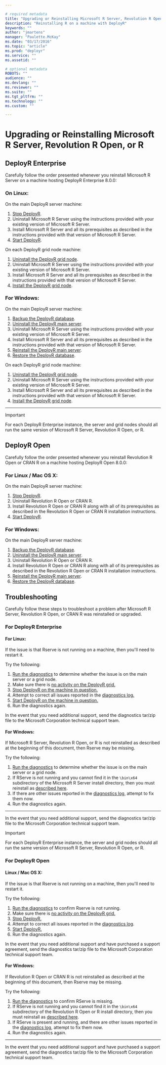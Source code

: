 ```yaml
---

# required metadata
title: "Upgrading or Reinstalling Microsoft R Server, Revolution R Open, or R"
description: "Reinstalling R on a machine with DeployR"
keywords: ""
author: "jmartens"
manager: "Paulette.McKay"
ms.date: "03/17/2016"
ms.topic: "article"
ms.prod: "deployr"
ms.service: ""
ms.assetid: ""

# optional metadata
ROBOTS: ""
audience: ""
ms.devlang: ""
ms.reviewer: ""
ms.suite: ""
ms.tgt_pltfrm: ""
ms.technology: ""
ms.custom: ""

---
```


# Upgrading or Reinstalling Microsoft R Server, Revolution R Open, or R

## DeployR Enterprise

Carefully follow the order presented whenever you reinstall Microsoft R Server on a machine hosting DeployR Enterprise 8.0.0:

### On Linux:

On the main DeployR server machine:

1.  [Stop DeployR](deployr-common-administration-tasks.md#starting-and-stopping-deployr).
2.  Uninstall Microsoft R Server using the instructions provided with your existing version of Microsoft R Server.
3.  Install Microsoft R Server and all its prerequisites as described in the instructions provided with that version of Microsoft R Server.
4.  [Start DeployR](deployr-common-administration-tasks.md#starting-and-stopping-deployr).

On each DeployR grid node machine:

1.  [Uninstall the DeployR grid node](deployr-installing-configuring.md#uninstalling-deployr).
2.  Uninstall Microsoft R Server using the instructions provided with your existing version of Microsoft R Server.
3.  Install Microsoft R Server and all its prerequisites as described in the instructions provided with that version of Microsoft R Server.
4.  [Install the DeployR grid node](deployr-installing-configuring.md#grid-node-install).

### For Windows:

On the main DeployR server machine:

1.  [Backup the DeployR database](deployr-common-administration-tasks.md#backing-up-database-data).
2.  [Uninstall the DeployR main server](deployr-installing-configuring.md#uninstalling-deployr).
3.  Uninstall Microsoft R Server using the instructions provided with your existing version of Microsoft R Server.
4.  Install Microsoft R Server and all its prerequisites as described in the instructions provided with that version of Microsoft R Server.
5.  [Reinstall the DeployR main server](deployr-installing-configuring.md#basic-deployr-install).
6.  [Restore the DeployR database](deployr-common-administration-tasks.md#restoring-database-data).

On each DeployR grid node machine:

1.  [Uninstall the DeployR grid node](deployr-installing-configuring.md#uninstalling-deployr).
2.  Uninstall Microsoft R Server using the instructions provided with your existing version of Microsoft R Server.
3.  Install Microsoft R Server and all its prerequisites as described in the instructions provided with that version of Microsoft R Server.
4.  [Install the DeployR grid node](deployr-installing-configuring.md#grid-node-install).

---------

>[!IMPORTANT]
>For each DeployR Enterprise instance, the server and grid nodes should all run the same version of Microsoft R Server, Revolution R Open, or R.

## DeployR Open

Carefully follow the order presented whenever you reinstall Revolution R Open or CRAN R on a machine hosting DeployR Open 8.0.0:

### For Linux / Mac OS X:

On the main DeployR server machine:

1.  [Stop DeployR](deployr-common-administration-tasks.md#starting-and-stopping-deployr).
2.  Uninstall Revolution R Open or CRAN R.
3.  Install Revolution R Open or CRAN R along with all of its prerequisites as described in the Revolution R Open or CRAN R installation instructions.
4.  [Start DeployR](deployr-common-administration-tasks.md#starting-and-stopping-deployr).

### For Windows:

On the main DeployR server machine:

1.  [Backup the DeployR database](deployr-common-administration-tasks.md#backing-up-database-data).
2.  [Uninstall the DeployR main server](deployr-installing-configuring.md#uninstalling-deployr).
3.  Uninstall Revolution R Open or CRAN R.
4.  Install Revolution R Open or CRAN R along with all of its prerequisites as described in the Revolution R Open or CRAN R installation instructions.
5.  [Reinstall the DeployR main server](deployr-installing-configuring.md#basic-deployr-install).
6.  [Restore the DeployR database](deployr-common-administration-tasks.md#restoring-database-data).

## Troubleshooting

Carefully follow these steps to troubleshoot a problem after Microsoft R Server, Revolution R Open, or CRAN R was reinstalled or upgraded.

### For DeployR Enterprise

#### For Linux:

If the issue is that Rserve is not running on a machine, then you'll need to restart it.

Try the following:

1.  [Run the diagnostics](deployr-admin-diagnostics-troubleshooting.md#diagnostic-testing) to determine whether the issue is on the main server or a grid node.
2.  Make sure there is [no activity on the DeployR grid.](deployr-admin-console/deployr-admin-managing-the-grid.md#viewing-or-stopping-slot-activity)
3.  [Stop DeployR on the machine in question.](deployr-common-administration-tasks.md#starting-and-stopping-deployr)
4.  Attempt to correct all issues reported in the [diagnostics log.](deployr-admin-diagnostics-troubleshooting.md#inspecting-diagnostic-log-files)
5.  [Start DeployR on the machine in question.](deployr-common-administration-tasks.md#starting-and-stopping-deployr)
6.  Run the diagnostics again.

In the event that you need additional support, send the diagnostics tar/zip file to the Microsoft Corporation technical support team.

#### For Windows:

If Microsoft R Server, Revolution R Open, or R is not reinstalled as described at the beginning of this document, then Rserve may be missing.

Try the following:

1.  [Run the diagnostics](deployr-admin-diagnostics-troubleshooting.md#diagnostic-testing) to determine whether the issue is on the main server or a grid node.
2.  If RServe is not running and you cannot find it in the `\bin\x64` subdirectory of the Microsoft R Server install directory, then you must reinstall as [described here](deployr-admin-configure-reinstall-r.md#deployr-enterprise).
3.  If there are other issues reported in the [diagnostics log](deployr-admin-diagnostics-troubleshooting.md#inspecting-diagnostic-log-files), attempt to fix them now.
4.  Run the diagnostics again.

-----

In the event that you need additional support, send the diagnostics tar/zip file to the Microsoft Corporation technical support team.

>[!IMPORTANT]
>For each DeployR Enterprise instance, the server and grid nodes should all run the same version of Microsoft R Server, Revolution R Open, or R.

### For DeployR Open

#### Linux / Mac OS X:

If the issue is that Rserve is not running on a machine, then you'll need to restart it.

Try the following:

1.  [Run the diagnostics](deployr-admin-diagnostics-troubleshooting.md#diagnostic-testing) to confirm Rserve is not running.
2.  Make sure there is [no activity on the DeployR grid.](deployr-admin-console/deployr-admin-managing-the-grid.md#viewing-or-stopping-slot-activity)
3.  [Stop DeployR.](deployr-common-administration-tasks.md#starting-and-stopping-deployr)
4.  Attempt to correct all issues reported in the [diagnostics log](deployr-admin-diagnostics-troubleshooting.md#inspecting-diagnostic-log-files).
5.  [Start DeployR.](deployr-common-administration-tasks.md#starting-and-stopping-deployr)
6.  Run the diagnostics again.

In the event that you need additional support and have purchased a support agreement, send the diagnostics tar/zip file to the Microsoft Corporation technical support team.

#### For Windows:

If Revolution R Open or CRAN R is not reinstalled as described at the beginning of this document, then Rserve may be missing.

Try the following:

1.  [Run the diagnostics](deployr-admin-diagnostics-troubleshooting.md#diagnostic-testing) to confirm RServe is missing.
2.  If RServe is not running and you cannot find it in the `\bin\x64` subdirectory of the Revolution R Open or R install directory, then you must reinstall as [described here](deployr-admin-configure-reinstall-r.md#deployr-open).
3.  If RServe is present and running, and there are other issues reported in the [diagnostics log](deployr-admin-diagnostics-troubleshooting.md#inspecting-diagnostic-log-files), attempt to fix them now.
4.  Run the diagnostics again.

---------

In the event that you need additional support and have purchased a support agreement, send the diagnostics tar/zip file to the Microsoft Corporation technical support team.


